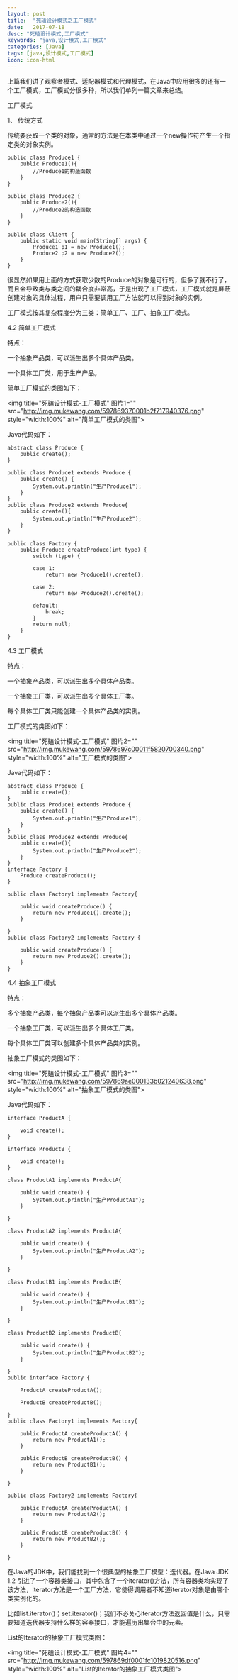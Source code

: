 ```yaml
---
layout: post
title:  "死磕设计模式之工厂模式"
date:   2017-07-18
desc: "死磕设计模式,工厂模式"
keywords: "java,设计模式,工厂模式"
categories: [Java]
tags: [java,设计模式,工厂模式]
icon: icon-html
---
```


上篇我们讲了观察者模式、适配器模式和代理模式，在Java中应用很多的还有一个工厂模式，工厂模式分很多种，所以我们单列一篇文章来总结。

工厂模式

1、 传统方式

传统要获取一个类的对象，通常的方法是在本类中通过一个new操作符产生一个指定类的对象实例。

	public class Produce1 {  
	    public Produce1(){  
	        //Produce1的构造函数
	    }  
	}  
	
	public class Produce2 {  
	    public Produce2(){  
	        //Produce2的构造函数
	    }  
	}  
	
	public class Client {  
	    public static void main(String[] args) {  
	        Produce1 p1 = new Produce1();  
	        Produce2 p2 = new Produce2();  
	    }  
	}
很显然如果用上面的方式获取少数的Produce的对象是可行的，但多了就不行了，而且会导致类与类之间的耦合度非常高，于是出现了工厂模式，工厂模式就是屏蔽创建对象的具体过程，用户只需要调用工厂方法就可以得到对象的实例。

工厂模式按其复杂程度分为三类：简单工厂、工厂、抽象工厂模式。

4.2  简单工厂模式

特点：

一个抽象产品类，可以派生出多个具体产品类。
   
一个具体工厂类，用于生产产品。   

简单工厂模式的类图如下：

<img title="死磕设计模式-工厂模式" 图片1="" src="http://img.mukewang.com/597869370001b2f717940376.png" style="width:100%" alt="简单工厂模式的类图">

Java代码如下：

	abstract class Produce {  
	    public create();
	}  
	
	public class Produce1 extends Produce {  
	    public create() {  
	        System.out.println("生产Produce1");  
	    }  
	}  
	public class Produce2 extends Produce{  
	    public create(){  
	        System.out.println("生产Produce2");  
	    }  
	}  
	
	public class Factory {  
	    public Produce createProduce(int type) {  
	        switch (type) {  
	
	        case 1:  
	            return new Produce1().create();  
	
	        case 2:  
	            return new Produce2().create();  
	
	        default:  
	            break;  
	        }  
	        return null;  
	    }  
	}  

4.3 工厂模式

特点：

一个抽象产品类，可以派生出多个具体产品类。   

一个抽象工厂类，可以派生出多个具体工厂类。   

每个具体工厂类只能创建一个具体产品类的实例。

工厂模式的类图如下：

<img title="死磕设计模式-工厂模式" 图片2="" src="http://img.mukewang.com/5978697c00011f5820700340.png" style="width:100%" alt="工厂模式的类图">

Java代码如下：

	abstract class Produce {  
	    public create();
	}  
	public class Produce1 extends Produce {  
	    public create() {  
	        System.out.println("生产Produce1");  
	    }  
	}  
	public class Produce2 extends Produce{  
	    public create(){  
	        System.out.println("生产Produce2");  
	    }  
	}  
	interface Factory {  
	    Produce createProduce();  
	}  
	
	public class Factory1 implements Factory{  
	
	    public void createProduce() {  
	        return new Produce1().create();  
	    }  
	
	}  
	public class Factory2 implements Factory {  
	
	    public void createProduce() {  
	        return new Produce2().create();  
	    }  
	} 

4.4 抽象工厂模式

特点：

多个抽象产品类，每个抽象产品类可以派生出多个具体产品类。  
 
一个抽象工厂类，可以派生出多个具体工厂类。   

每个具体工厂类可以创建多个具体产品类的实例。 

抽象工厂模式的类图如下：

<img title="死磕设计模式-工厂模式" 图片3="" src="http://img.mukewang.com/597869ae000133b021240638.png" style="width:100%" alt="抽象工厂模式的类图">

Java代码如下：

	interface ProductA {
	
	    void create();
	}
	
	interface ProductB {
	
	    void create();
	}
	
	class ProductA1 implements ProductA{
	
	    public void create() {
	        System.out.println("生产ProductA1");
	    }
	
	}
	
	class ProductA2 implements ProductA{
	
	    public void create() {
	        System.out.println("生产ProductA2");
	    }
	
	}
	
	class ProductB1 implements ProductB{
	
	    public void create() {
	        System.out.println("生产ProductB1");
	    }
	
	}
	
	class ProductB2 implements ProductB{
	
	    public void create() {
	        System.out.println("生产ProductB2");
	    }
	
	}
	public interface Factory {
	
	    ProductA createProductA();
	
	    ProductB createProductB();
	
	}
	public class Factory1 implements Factory{
	
	    public ProductA createProductA() {
	        return new ProductA1();
	    }
	
	    public ProductB createProductB() {
	        return new ProductB1();
	    }
	
	}
	
	public class Factory2 implements Factory{
	
	    public ProductA createProductA() {
	        return new ProductA2();
	    }
	
	    public ProductB createProductB() {
	        return new ProductB2();
	    }
	
	}

在Java的JDK中，我们能找到一个很典型的抽象工厂模型：迭代器。在Java JDK 1.2 引进了一个容器类接口，其中包含了一个iterator()方法，所有容器类均实现了该方法，iterator方法是一个工厂方法，它使得调用者不知道iterator对象是由哪个类实例化的。

比如list.iterator()；set.iterator()；我们不必关心iterator方法返回值是什么，只需要知道迭代器支持什么样的容器接口，才能遍历出集合中的元素。

List的Iterator的抽象工厂模式类图：

<img title="死磕设计模式-工厂模式" 图片4="" src="http://img.mukewang.com/597869df0001fc1019820516.png" style="width:100%" alt="List的Iterator的抽象工厂模式类图">